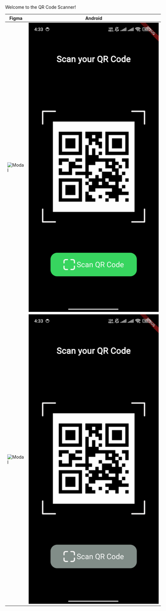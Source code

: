 Welcome to the QR Code Scanner!





| Figma | Android |
| --------------- | --------------- |
| ![Modal](docs/figma_1.png) | ![Profile](docs/flutter_01.png) |
| ![Modal](docs/figma_5.png) | ![Profile](docs/flutter_02.png) |